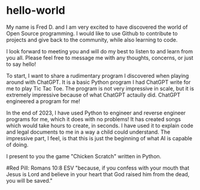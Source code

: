 # hello-world

My name is Fred D. and I am very excited to have discovered the world of Open Source programming.
I would like to use Github to contribute to projects and give back to the community, while also learning to code.

I look forward to meeting you and will do my best to listen to and learn from you all. 
Please feel free to message me with any thoughts, concerns, or just to say hello!

To start, I want to share a rudimentary program I discovered when playing around with ChatGPT.
It is a basic Python program I had ChatGPT write for me to play Tic Tac Toe. 
The program is not very impressive in scale, but it is extremely impressive because of what ChatGPT actaully did.
ChatGPT engineered a program for me!

In the end of 2023, I have used Python to engineer and reverse engineer programs for me, which it does with no problems!
It has created songs which would take hours to create, in seconds. 
I have used it to explain code and legal documents to me in a way a child could understand.
The impressive part, I feel, is that this is just the beginning of what AI is capable of doing.

I present to you the game "Chicken Scratch" written in Python. 

#Red Pill: Romans 10:8 ESV "because, if you confess with your mouth that Jesus is Lord and believe in your heart that God raised him from the dead, you will be saved."

